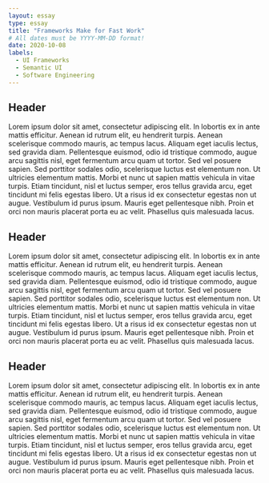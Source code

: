 ```yaml
---
layout: essay
type: essay
title: "Frameworks Make for Fast Work"
# All dates must be YYYY-MM-DD format!
date: 2020-10-08
labels:
  - UI Frameworks
  - Semantic UI
  - Software Engineering
---
```


## Header
Lorem ipsum dolor sit amet, consectetur adipiscing elit. In lobortis ex in ante mattis efficitur. Aenean id rutrum elit, eu hendrerit turpis. Aenean scelerisque commodo mauris, ac tempus lacus. Aliquam eget iaculis lectus, sed gravida diam. Pellentesque euismod, odio id tristique commodo, augue arcu sagittis nisl, eget fermentum arcu quam ut tortor. Sed vel posuere sapien. Sed porttitor sodales odio, scelerisque luctus est elementum non. Ut ultricies elementum mattis. Morbi et nunc ut sapien mattis vehicula in vitae turpis. Etiam tincidunt, nisl et luctus semper, eros tellus gravida arcu, eget tincidunt mi felis egestas libero. Ut a risus id ex consectetur egestas non ut augue. Vestibulum id purus ipsum. Mauris eget pellentesque nibh. Proin et orci non mauris placerat porta eu ac velit. Phasellus quis malesuada lacus.

## Header
Lorem ipsum dolor sit amet, consectetur adipiscing elit. In lobortis ex in ante mattis efficitur. Aenean id rutrum elit, eu hendrerit turpis. Aenean scelerisque commodo mauris, ac tempus lacus. Aliquam eget iaculis lectus, sed gravida diam. Pellentesque euismod, odio id tristique commodo, augue arcu sagittis nisl, eget fermentum arcu quam ut tortor. Sed vel posuere sapien. Sed porttitor sodales odio, scelerisque luctus est elementum non. Ut ultricies elementum mattis. Morbi et nunc ut sapien mattis vehicula in vitae turpis. Etiam tincidunt, nisl et luctus semper, eros tellus gravida arcu, eget tincidunt mi felis egestas libero. Ut a risus id ex consectetur egestas non ut augue. Vestibulum id purus ipsum. Mauris eget pellentesque nibh. Proin et orci non mauris placerat porta eu ac velit. Phasellus quis malesuada lacus.

## Header
Lorem ipsum dolor sit amet, consectetur adipiscing elit. In lobortis ex in ante mattis efficitur. Aenean id rutrum elit, eu hendrerit turpis. Aenean scelerisque commodo mauris, ac tempus lacus. Aliquam eget iaculis lectus, sed gravida diam. Pellentesque euismod, odio id tristique commodo, augue arcu sagittis nisl, eget fermentum arcu quam ut tortor. Sed vel posuere sapien. Sed porttitor sodales odio, scelerisque luctus est elementum non. Ut ultricies elementum mattis. Morbi et nunc ut sapien mattis vehicula in vitae turpis. Etiam tincidunt, nisl et luctus semper, eros tellus gravida arcu, eget tincidunt mi felis egestas libero. Ut a risus id ex consectetur egestas non ut augue. Vestibulum id purus ipsum. Mauris eget pellentesque nibh. Proin et orci non mauris placerat porta eu ac velit. Phasellus quis malesuada lacus.
